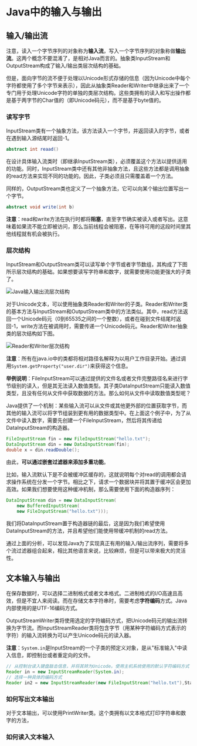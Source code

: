 # Java中的输入与输出

## 输入/输出流

注意，读入一个字节序列的对象称为**输入流**，写入一个字节序列的对象称做**输出流**。这两个概念不要混淆了，是相对Java而言的。抽象类InputStream和OutputStream构成了输入/输出类层次结构的基础。

但是，面向字节的流不便于处理以Unicode形式存储的信息（因为Unicode中每个字符都使用了多个字节来表示），因此从抽象类Reader和Writer中继承出来了一个专门用于处理Unicode字符的单独的类层次结构。这些类拥有的读入和写出操作都是基于两字节的Char值的（即Unicode码元），而不是基于byte值的。

### 读写字节

InputStream类有一个抽象方法，该方法读入一个字节，并返回读入的字节，或者在遇到输入源结尾时返回-1。

```java
abstract int reaad()
```

在设计具体输入流类时（即继承InputStream类），必须覆盖这个方法以提供适用的功能。同时，InputStream类中还有其他非抽象方法，且这些方法都是调用抽象的read方法来实现不同的功能的。因此，子类必须且只需覆盖着一个方法。

同样的，OutputStream类也定义了一个抽象方法，它可以向某个输出位置写出一个字节。

```java
abstract void write(int b)
```

**注意**：read和write方法在执行时都将**阻塞**，直至字节确实被读入或者写出。这意味着如果流不能立即被访问，那么当前线程会被阻塞，在等待可用的这段时间里其他线程就有机会被执行。

### 层次结构

InputStream和OutputStream类可以读写单个字节或者字节数组，其构成了下图所示层次结构的基础。如果想要读写字符串和数字，就需要使用功能更强大的子类了。

![Java输入输出流层次结构](/Users/huxiaoyang/Pictures/知识类/Java输入输出流层次结构.png)

对于Unicode文本，可以使用抽象类Reader和Writer的子类。Reader和Writer类的基本方法与InputStream和OutputStream类中的方法类似。其中，read方法返回一个Unicode码元（0到65535之间的一个整数），或者在碰到文件结尾时返回-1，write方法在被调用时，需要传递一个Unicode码元。Reader和Writer抽象类的层次结构如下图。

![Reader和Writer层次结构](/Users/huxiaoyang/Pictures/知识类/Reader和Writer层次结构.png)

**注意**：所有在java.io中的类都将相对路径名解释为以用户工作目录开始。通过调用`System.getProperty("user.dir")`来获得这个信息。

**举例说明**：FileInputStream可以通过提供的文件名或者文件完整路径名来进行字节级别的读入，但是其无法读入数值类型。其子类DataInputStream只能读入数值类型，且没有任何从文件中获取数据的方法。那么如何从文件中读取数值类型呢？

Java提供了一个机制：某些输入流可以从文件或其他更外部的位置获取字节，而其他的输入流可以将字节组装到更有用的数据类型中。在上面这个例子中，为了从文件中读入数字，需要先创建一个FileInputStream，然后将其传递给DataInputStream的构造器。

```java
FileInputStream fin = new FileInputStream("hello.txt");
DataInputStream din = new DataInputStream(fin);
double x = din.readDouble();
```

由此，**可以通过嵌套过滤器来添加多重功能**。

比如，输入流默认下是不会被缓冲区缓存的，这就说明每个对read的调用都会请求操作系统在分发一个字节。相比之下，请求一个数据块并将其置于缓冲区会更加高效。如果我们想要使用这种缓冲机制，那么需要使用下面的构造器序列：

```java
DataInputStream din = new DataInputStream(
	new BufferedInputStream(
   	new FileInputStream("hello.txt")));
```

我们将DataInputStream置于构造器链的最后，这是因为我们希望使用DataInputStream的方法，并且希望他们能使用带缓冲机制的read方法。

通过上面的分析，可以发现Java为了实现真正有用的输入/输出流序列，需要将多个流过滤器组合起来，相比其他语言来说，比较麻烦，但是可以带来极大的灵活性。

## 文本输入与输出

在保存数据时，可以选择二进制格式或者文本格式。二进制格式的I/O高速且高效，但是不宜人来阅读。而在存储文本字符串时，需要考虑**字符编码**方式。Java内部使用的是UTF-16编码方式。

OutputStreamWriter类将使用选定的字符编码方式，把Unicode码元的输出流转换为字节流。而InputStreamReader类将包含字节（用某种字符编码方式表示的字符）的输入流转换为可以产生Unicode码元的读入器。

**注意**：`System.in`是InputStream的一个子类的预定义对象，是从"标准输入"中读入信息，即控制台或者重定向的文件。

```java
// 从控制台读入键盘敲击信息，并将其转为Unicode。使用主机系统使用的默认字符编码方式
Reader in = new InputStreamReader(System.in);
// 选择一种具体的编码方式
Reader in2 = new InputStreamReader(new FileInputStream("hello.txt"),StandardCharsets.UTF_8);
```

### 如何写出文本输出

对于文本输出，可以使用PrintWriter类。这个类拥有以文本格式打印字符串和数字的方法，

### 如何读入文本输入

